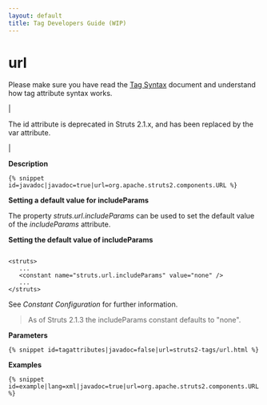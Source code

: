 ```yaml
---
layout: default
title: Tag Developers Guide (WIP)
---
```


# url


Please make sure you have read the [Tag Syntax](#PAGE_13927) document and understand how tag attribute syntax works.

| 


The id attribute is deprecated in Struts 2.1.x, and has been replaced by the var attribute.

| 

__Description__



~~~~~~~
{% snippet id=javadoc|javadoc=true|url=org.apache.struts2.components.URL %}
~~~~~~~

__Setting a default value for includeParams__

The property _struts.url.includeParams_  can be used to set the default value of the _includeParams_  attribute.

**Setting the default value of includeParams**


~~~~~~~

<struts>
   ...
   <constant name="struts.url.includeParams" value="none" />
   ...
</struts>

~~~~~~~

See _Constant Configuration_  for further information.


> 

> 

>  As of Struts 2.1.3 the includeParams constant defaults to "none". 

> 

__Parameters__



~~~~~~~
{% snippet id=tagattributes|javadoc=false|url=struts2-tags/url.html %}
~~~~~~~

__Examples__



~~~~~~~
{% snippet id=example|lang=xml|javadoc=true|url=org.apache.struts2.components.URL %}
~~~~~~~
